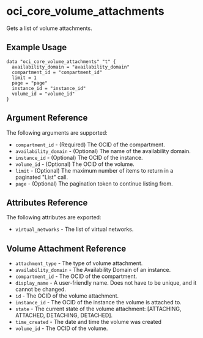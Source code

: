 # oci\_core\_volume\_attachments

Gets a list of volume attachments.

## Example Usage

```
data "oci_core_volume_attachments" "t" {
  availability_domain = "availability_domain"
  compartment_id = "compartment_id"
  limit = 1
  page = "page"
  instance_id = "instance_id"
  volume_id = "volume_id"
}
```

## Argument Reference

The following arguments are supported:

* `compartment_id` - (Required) The OCID of the compartment.
* `availability_domain` - (Optional) The name of the availability domain.
* `instance_id` - (Optional) The OCID of the instance.
* `volume_id` - (Optional) The OCID of the volume.
* `limit` - (Optional) The maximum number of items to return in a paginated "List" call.
* `page` - (Optional) The pagination token to continue listing from.


## Attributes Reference

The following attributes are exported:

* `virtual_networks` - The list of virtual networks.

## Volume Attachment Reference
* `attachment_type` - The type of volume attachment.
* `availability_domain` - The Availability Domain of an instance.
* `compartment_id` - The OCID of the compartment.
* `display_name` - A user-friendly name. Does not have to be unique, and it cannot be changed.
* `id` - The OCID of the volume attachment.
* `instance_id` - The OCID of the instance the volume is attached to.
* `state` - The current state of the volume attachment: [ATTACHING, ATTACHED, DETACHING, DETACHED].
* `time_created` - The date and time the volume was created
* `volume_id` - The OCID of the volume.


